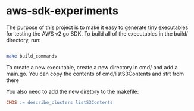 # aws-sdk-experiments

The purpose of this project is to make it easy to generate tiny executables for testing the AWS v2 go SDK. To build all of the executables in the build/ directory, run:
```bash

make build_commands
```


To create a new executable, create a new directory in cmd/  and add a main.go. You can copy the contents of cmd/listS3Contents and strt from there

You also need to add the new diretory to the makefile:
```makefile
CMDS := describe_clusters listS3Contents
```